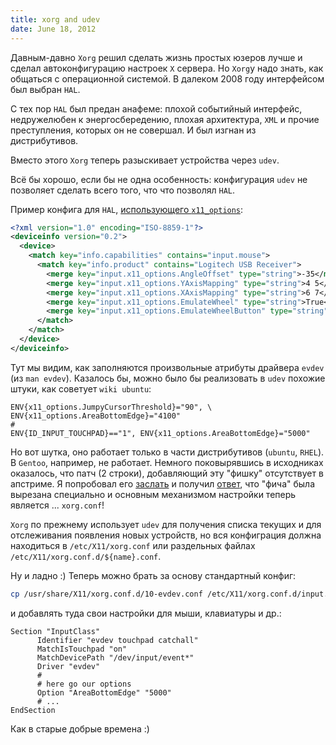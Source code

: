 ```yaml
---
title: xorg and udev
date: June 18, 2012
---
```


Давным-давно `Xorg` решил сделать жизнь простых юзеров лучше и сделал
автоконфигурацию настроек `X` сервера. Но `Xorg`у надо знать,
как общаться с операционной системой. В далеком 2008 году интерфейсом
был выбран `HAL`.

С тех пор `HAL` был предан анафеме: плохой событийный интерфейс,
недружелюбен к энергосбередению, плохая архитектура, `XML` и прочие
преступления, которых он не совершал. И был изгнан из дистрибутивов.

Вместо этого `Xorg` теперь разыскивает устройства через `udev`.

Всё бы хорошо, если бы не одна особенность: конфигурация `udev` не
позволяет сделать всего того, что что позволял `HAL`.

Пример конфига для `HAL`, [использующего
`x11_options`](https://bugzilla.redhat.com/attachment.cgi?id=328263):

``` xml
<?xml version="1.0" encoding="ISO-8859-1"?>
<deviceinfo version="0.2">
  <device>
    <match key="info.capabilities" contains="input.mouse">
      <match key="info.product" contains="Logitech USB Receiver">
        <merge key="input.x11_options.AngleOffset" type="string">-35</merge>
        <merge key="input.x11_options.YAxisMapping" type="string">4 5</merge>
        <merge key="input.x11_options.XAxisMapping" type="string">6 7</merge>
        <merge key="input.x11_options.EmulateWheel" type="string">True</merge>
        <merge key="input.x11_options.EmulateWheelButton" type="string">9</merge>
      </match>
    </match>
  </device>
</deviceinfo>
```

Тут мы видим, как заполняются произвольные атрибуты драйвера `evdev`
(из `man evdev`). Казалось бы, можно было бы реализовать в `udev`
похожие штуки, как советует `wiki ubuntu`:

```
ENV{x11_options.JumpyCursorThreshold}="90", \
ENV{x11_options.AreaBottomEdge}="4100"
#
ENV{ID_INPUT_TOUCHPAD}=="1", ENV{x11_options.AreaBottomEdge}="5000"
```

Но вот шутка, оно работает только в части дистрибутивов (`ubuntu`,
`RHEL`). В `Gentoo`, например, не работает.
Немного поковырявшись в исходниках оказалось, что патч (2 строки),
добавляющий эту "фишку" отсутствует в апстриме.
Я попробовал его
[заслать](http://www.mail-archive.com/xorg-devel@lists.x.org/msg31064.html)
и получил
[ответ](http://www.mail-archive.com/xorg-devel@lists.x.org/msg31068.html),
что "фича" была вырезана специально и основным механизмом настройки
теперь является ... `xorg.conf`!

`Xorg` по прежнему использует `udev` для получения списка текущих и
для отслеживания появления новых устройств, но вся конфиграция должна
находиться в `/etc/X11/xorg.conf` или раздельных файлах
`/etc/X11/xorg.conf.d/${name}.conf`.

Ну и ладно :) Теперь можно брать за основу стандартный конфиг:

``` bash
cp /usr/share/X11/xorg.conf.d/10-evdev.conf /etc/X11/xorg.conf.d/input.conf
```

и добавлять туда свои настройки для мыши, клавиатуры и др.:

    Section "InputClass"
          Identifier "evdev touchpad catchall"
          MatchIsTouchpad "on"
          MatchDevicePath "/dev/input/event*"
          Driver "evdev"
          #
          # here go our options
          Option "AreaBottomEdge" "5000"
          # ...
    EndSection

Как в старые добрые времена :)

